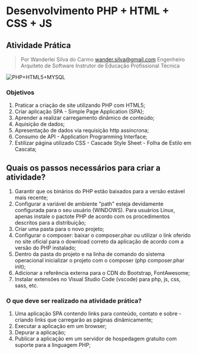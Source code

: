 # Desenvolvimento PHP + HTML + CSS + JS
## Atividade Prática

> Por Wanderlei Silva do Carmo <wander.silva@gmail.com>
> Engenheiro Arquiteto de Software
> Instrutor de Educação Profissional Técnica

![PHP+HTML5+MYSQL](https://www.yoan-jouve.com/wp-content/uploads/2020/12/520-5206022_php-mysql-logo-png-transparent-png-768x589.png "Logo PHP")
### Objetivos
1. Praticar a criação de site utilizando PHP com HTML5;
2. Criar aplicação SPA - Simple Page Application (SPA);
3. Aprender a realizar carregamento dinâmico de conteúdo;
4. Aquisição de dados;
5. Apresentação de dados via requisição http assíncrona;
6. Consumo de API - Application Programming Interface;
7. Estilizar página utilizado CSS - Cascade Style Sheet - Folha de Estilo em Cascata;

## Quais os passos necessários para criar a atividade?
1. Garantir que os binários do PHP estão baixados para a versão estável mais recente;
2. Configurar a variável de ambiente "path" esteja devidamente configurada para o seu usuário (WINDOWS). Para usuários Linux, apenas instale o pactote PHP de acordo com os procedimentos descritos para a distribuição;
3. Criar uma pasta para o novo projeto;
4. Configurar o composer: baixar o composer.phar ou utilizar o link oferido no site oficial para o download correto da aplicação de acordo com a versão do PHP instalado;
5. Dentro da pasta do projeto e na linha de comando do sistema operacional inicializar o projeto com o composer (php composer.phar init); 
6. Adicionar a referência externa para o CDN do Bootstrap, FontAwesome;
7. Instalar extensões no Visual Studio Code (vscode) para php, js, css, sass, etc.

### O que deve ser realizado na atividade prática?
1. Uma aplicação SPA contendo links para conteúdo, contato e sobre - criando links que carregarão as páginas dinâmicamente;
2. Executar a aplicação em um browser;
3. Depurar a aplicação;
4. Publicar a aplicação em um servidor de hospedagem gratuito com suporte para a linguagem PHP;
